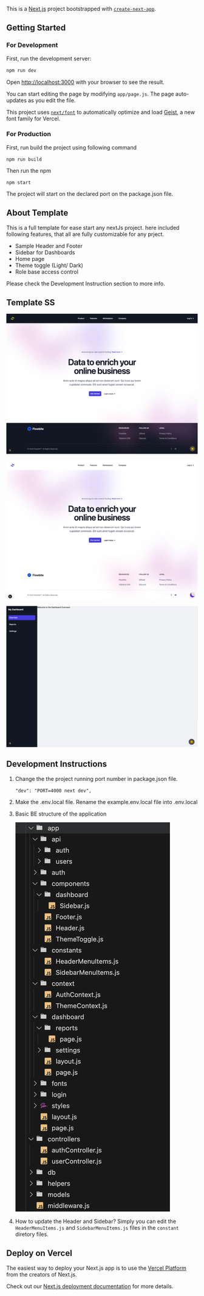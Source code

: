 This is a [Next.js](https://nextjs.org) project bootstrapped with [`create-next-app`](https://github.com/vercel/next.js/tree/canary/packages/create-next-app).

## Getting Started

### For Development

First, run the development server:

```bash
npm run dev
```

Open [http://localhost:3000](http://localhost:3000) with your browser to see the result.

You can start editing the page by modifying `app/page.js`. The page auto-updates as you edit the file.

This project uses [`next/font`](https://nextjs.org/docs/app/building-your-application/optimizing/fonts) to automatically optimize and load [Geist](https://vercel.com/font), a new font family for Vercel.

### For Production

First, run build the project using following command

```
npm run build
```

Then run the npm

```
npm start
```

The project will start on the declared port on the package.json file.

## About Template

This is a full template for ease start any nextJs project. here included following features, that all are fully customizable for any prject.

* Sample Header and Footer
* Sidebar for Dashboards
* Home page
* Theme toggle (Light/ Dark)
* Role base access control

Please check the Development Instruction section to more info.

## Template SS

![1735533800687](images/README/1735533800687.png)

![1735533818427](images/README/1735533818427.png)

![1735533854502](images/README/1735533854502.png)

## Development Instructions

1. Change the the project running port number in package.json file.

   ```
   "dev": "PORT=4000 next dev",
   ```
2. Make the .env.local file. Rename the example.env.local file into .env.local
3. Basic BE structure of the application

   ![1735533704494](images/README/1735533704494.png)
4. How to update the Header and Sidebar? Simply you can edit the `HeaderMenuItems.js` and `SidebarMenuItems.js` files in the `constant` diretory files.

## Deploy on Vercel

The easiest way to deploy your Next.js app is to use the [Vercel Platform](https://vercel.com/new?utm_medium=default-template&filter=next.js&utm_source=create-next-app&utm_campaign=create-next-app-readme) from the creators of Next.js.

Check out our [Next.js deployment documentation](https://nextjs.org/docs/app/building-your-application/deploying) for more details.
